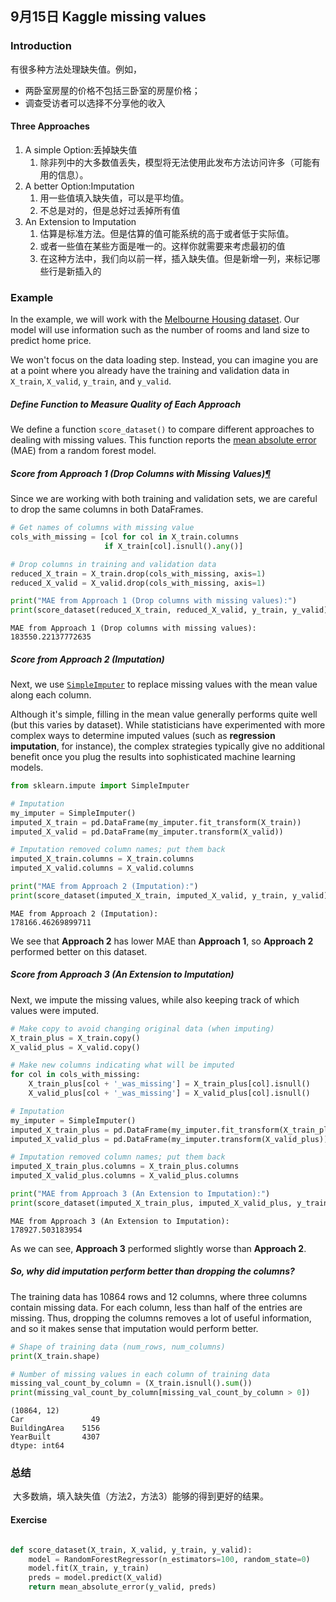 ## 9月15日 Kaggle missing values

 

### Introduction

有很多种方法处理缺失值。例如，

- 两卧室房屋的价格不包括三卧室的房屋价格；
- 调查受访者可以选择不分享他的收入

#### Three Approaches

1. A simple Option:丢掉缺失值
   1. 除非列中的大多数值丢失，模型将无法使用此发布方法访问许多（可能有用的信息）。
2. A better Option:Imputation
   1. 用一些值填入缺失值，可以是平均值。
   2. 不总是对的，但是总好过丢掉所有值
3. An Extension to Imputation
   1. 估算是标准方法。但是估算的值可能系统的高于或者低于实际值。
   2. 或者一些值在某些方面是唯一的。这样你就需要来考虑最初的值
   3. 在这种方法中，我们向以前一样，插入缺失值。但是新增一列，来标记哪些行是新插入的

### Example

In the example, we will work with the [Melbourne Housing dataset](https://www.kaggle.com/dansbecker/melbourne-housing-snapshot/home). Our model will use information such as the number of rooms and land size to predict home price.

We won't focus on the data loading step. Instead, you can imagine you are at a point where you already have the training and validation data in `X_train`, `X_valid`, `y_train`, and `y_valid`.

##### Define Function to Measure Quality of Each Approach

We define a function `score_dataset()` to compare different approaches to dealing with missing values. This function reports the [mean absolute error](https://en.wikipedia.org/wiki/Mean_absolute_error) (MAE) from a random forest model.

##### Score from Approach 1 (Drop Columns with Missing Values)[¶](https://www.kaggle.com/alexisbcook/missing-values#Score-from-Approach-1-(Drop-Columns-with-Missing-Values))

Since we are working with both training and validation sets, we are careful to drop the same columns in both DataFrames.

```python
# Get names of columns with missing value
cols_with_missing = [col for col in X_train.columns
                     if X_train[col].isnull().any()]

# Drop columns in training and validation data
reduced_X_train = X_train.drop(cols_with_missing, axis=1)
reduced_X_valid = X_valid.drop(cols_with_missing, axis=1)

print("MAE from Approach 1 (Drop columns with missing values):")
print(score_dataset(reduced_X_train, reduced_X_valid, y_train, y_valid))
```

```
MAE from Approach 1 (Drop columns with missing values):
183550.22137772635
```

##### Score from Approach 2 (Imputation)

Next, we use [`SimpleImputer`](https://scikit-learn.org/stable/modules/generated/sklearn.impute.SimpleImputer.html) to replace missing values with the mean value along each column.

Although it's simple, filling in the mean value generally performs quite well (but this varies by dataset). While statisticians have experimented with more complex ways to determine imputed values (such as **regression imputation**, for instance), the complex strategies typically give no additional benefit once you plug the results into sophisticated machine learning models.

```python
from sklearn.impute import SimpleImputer

# Imputation
my_imputer = SimpleImputer()
imputed_X_train = pd.DataFrame(my_imputer.fit_transform(X_train))
imputed_X_valid = pd.DataFrame(my_imputer.transform(X_valid))

# Imputation removed column names; put them back
imputed_X_train.columns = X_train.columns
imputed_X_valid.columns = X_valid.columns

print("MAE from Approach 2 (Imputation):")
print(score_dataset(imputed_X_train, imputed_X_valid, y_train, y_valid))
```

```
MAE from Approach 2 (Imputation):
178166.46269899711
```

We see that **Approach 2** has lower MAE than **Approach 1**, so **Approach 2** performed better on this dataset.

##### Score from Approach 3 (An Extension to Imputation)

Next, we impute the missing values, while also keeping track of which values were imputed.

```python
# Make copy to avoid changing original data (when imputing)
X_train_plus = X_train.copy()
X_valid_plus = X_valid.copy()

# Make new columns indicating what will be imputed
for col in cols_with_missing:
    X_train_plus[col + '_was_missing'] = X_train_plus[col].isnull()
    X_valid_plus[col + '_was_missing'] = X_valid_plus[col].isnull()

# Imputation
my_imputer = SimpleImputer()
imputed_X_train_plus = pd.DataFrame(my_imputer.fit_transform(X_train_plus))
imputed_X_valid_plus = pd.DataFrame(my_imputer.transform(X_valid_plus))

# Imputation removed column names; put them back
imputed_X_train_plus.columns = X_train_plus.columns
imputed_X_valid_plus.columns = X_valid_plus.columns

print("MAE from Approach 3 (An Extension to Imputation):")
print(score_dataset(imputed_X_train_plus, imputed_X_valid_plus, y_train, y_valid))
```

```
MAE from Approach 3 (An Extension to Imputation):
178927.503183954
```

As we can see, **Approach 3** performed slightly worse than **Approach 2**.

##### So, why did imputation perform better than dropping the columns?

The training data has 10864 rows and 12 columns, where three columns contain missing data. For each column, less than half of the entries are missing. Thus, dropping the columns removes a lot of useful information, and so it makes sense that imputation would perform better.

```python
# Shape of training data (num_rows, num_columns)
print(X_train.shape)

# Number of missing values in each column of training data
missing_val_count_by_column = (X_train.isnull().sum())
print(missing_val_count_by_column[missing_val_count_by_column > 0])
```

```
(10864, 12)
Car               49
BuildingArea    5156
YearBuilt       4307
dtype: int64
```

### 总结

​	大多数熵，填入缺失值（方法2，方法3）能够的得到更好的结果。  



#### Exercise

```python

def score_dataset(X_train, X_valid, y_train, y_valid):
    model = RandomForestRegressor(n_estimators=100, random_state=0)
    model.fit(X_train, y_train)
    preds = model.predict(X_valid)
    return mean_absolute_error(y_valid, preds)
```

